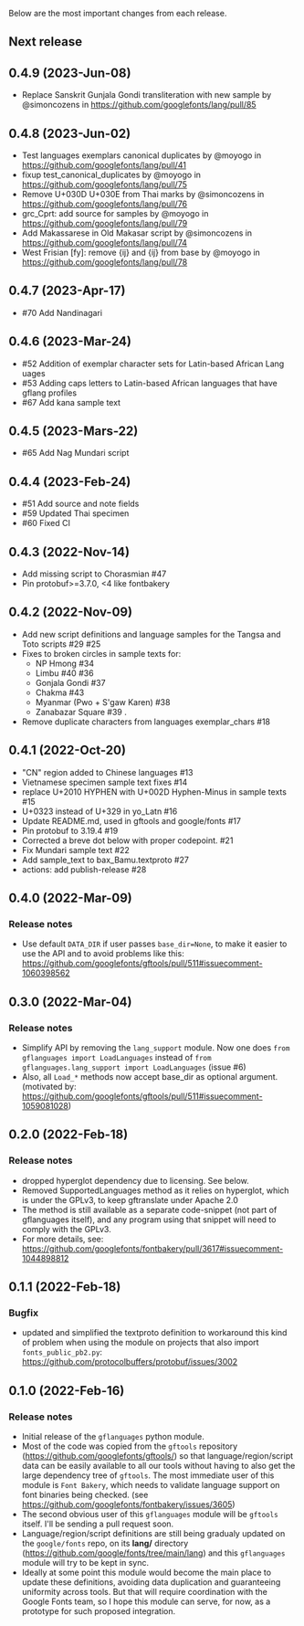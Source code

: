 Below are the most important changes from each release.

## Next release
## 0.4.9 (2023-Jun-08)
* Replace Sanskrit Gunjala Gondi transliteration with new sample by @simoncozens in https://github.com/googlefonts/lang/pull/85

## 0.4.8 (2023-Jun-02)
* Test languages exemplars canonical duplicates by @moyogo in https://github.com/googlefonts/lang/pull/41
* fixup test_canonical_duplicates by @moyogo in https://github.com/googlefonts/lang/pull/75
* Remove U+030D U+030E from Thai marks by @simoncozens in https://github.com/googlefonts/lang/pull/76
* grc_Cprt: add source for samples by @moyogo in https://github.com/googlefonts/lang/pull/79
* Add Makassarese in Old Makasar script by @simoncozens in https://github.com/googlefonts/lang/pull/74
* West Frisian [fy]: remove {ij} and {íj́} from base by @moyogo in https://github.com/googlefonts/lang/pull/78

## 0.4.7 (2023-Apr-17)
- #70 Add Nandinagari

## 0.4.6 (2023-Mar-24)
- #52 Addition of exemplar character sets for Latin-based African Lang
uages
- #53 Adding caps letters to Latin-based African languages that have gflang profiles
- #67 Add kana sample text

## 0.4.5 (2023-Mars-22)
- #65 Add Nag Mundari script

## 0.4.4 (2023-Feb-24)
- #51 Add source and note fields
- #59 Updated Thai specimen
- #60 Fixed CI

## 0.4.3 (2022-Nov-14)
- Add missing script to Chorasmian #47
- Pin protobuf>=3.7.0, <4 like fontbakery

## 0.4.2 (2022-Nov-09)
- Add new script definitions and language samples for the Tangsa and Toto scripts #29 #25
- Fixes to broken circles in sample texts for: 
    -  NP Hmong #34
    -  Limbu #40 #36
    -  Gonjala Gondi #37
    -  Chakma #43
    -  Myanmar (Pwo + S'gaw Karen) #38
    -  Zanabazar Square #39 .
- Remove duplicate characters from languages exemplar_chars #18

## 0.4.1 (2022-Oct-20)
- "CN" region added to Chinese languages #13
- Vietnamese specimen sample text fixes #14
- replace U+2010 HYPHEN with U+002D Hyphen-Minus in sample texts #15
- U+0323 instead of U+329 in yo_Latn #16
- Update README.md, used in gftools and google/fonts #17
- Pin protobuf to 3.19.4 #19
- Corrected a breve dot below with proper codepoint. #21
- Fix Mundari sample text #22
- Add sample_text to bax_Bamu.textproto #27
- actions: add publish-release #28

## 0.4.0 (2022-Mar-09)
### Release notes
  - Use default `DATA_DIR` if user passes `base_dir=None`, to make it easier to use the API and to avoid problems like this: https://github.com/googlefonts/gftools/pull/511#issuecomment-1060398562


## 0.3.0 (2022-Mar-04)
### Release notes
  - Simplify API by removing the `lang_support` module. Now one does `from gflanguages import LoadLanguages` instead of `from gflanguages.lang_support import LoadLanguages` (issue #6)
  - Also, all `Load_*` methods now accept base_dir as optional argument. (motivated by: https://github.com/googlefonts/gftools/pull/511#issuecomment-1059081028)


## 0.2.0 (2022-Feb-18)
### Release notes
  - dropped hyperglot dependency due to licensing. See below.
  - Removed SupportedLanguages method as it relies on hyperglot, which is under the GPLv3, to keep gftranslate under Apache 2.0
  - The method is still available as a separate code-snippet (not part of gflanguages itself), and any program using that snippet will need to comply with the GPLv3.
  - For more details, see: https://github.com/googlefonts/fontbakery/pull/3617#issuecomment-1044898812


## 0.1.1 (2022-Feb-18)
### Bugfix
  - updated and simplified the textproto definition to workaround this kind of problem when using the module on projects that also import `fonts_public_pb2.py`: https://github.com/protocolbuffers/protobuf/issues/3002


## 0.1.0 (2022-Feb-16)
### Release notes
  - Initial release of the `gflanguages` python module.
  - Most of the code was copied from the `gftools` repository (https://github.com/googlefonts/gftools/) so that language/region/script data can be easily available to all our tools without having to also get the large dependency tree of `gftools`. The most immediate user of this module is `Font Bakery`, which needs to validate language support on font binaries being checked. (see https://github.com/googlefonts/fontbakery/issues/3605)
  - The second obvious user of this `gflanguages` module will be `gftools` itself. I'll be sending a pull request soon.
  - Language/region/script definitions are still being gradualy updated on the `google/fonts` repo, on its **lang/** directory (https://github.com/google/fonts/tree/main/lang) and this `gflanguages` module will try to be kept in sync.
  - Ideally at some point this module would become the main place to update these definitions, avoiding data duplication and guaranteeing uniformity across tools. But that will require coordination with the Google Fonts team, so I hope this module can serve, for now, as a prototype for such proposed integration.
